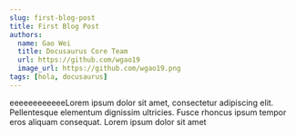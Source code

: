 ```yaml
---
slug: first-blog-post
title: First Blog Post
authors:
  name: Gao Wei
  title: Docusaurus Core Team
  url: https://github.com/wgao19
  image_url: https://github.com/wgao19.png
tags: [hola, docusaurus]
---
```


eeeeeeeeeeeeLorem ipsum dolor sit amet, consectetur adipiscing elit. Pellentesque elementum dignissim ultricies. Fusce rhoncus ipsum tempor eros aliquam consequat. Lorem ipsum dolor sit amet

